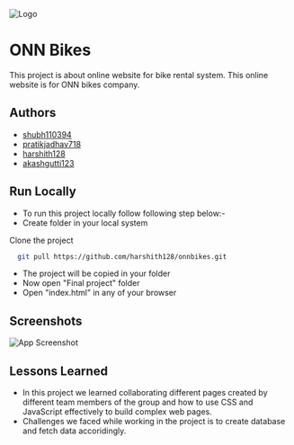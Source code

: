 
![Logo](https://blog.onnbikes.com/wp-content/uploads/2017/12/Logo.png)

    
# ONN Bikes

This project is about online website for bike rental system.
This online website is for ONN bikes company.

## Authors

- [shubh110394](https://github.com/shubh110394)
- [pratikjadhav718](https://github.com/pratikjadhav718)
- [harshith128](https://github.com/harshith128)
- [akashgutti123](https://github.com/akashgutti123)
## Run Locally
- To run this project locally follow following step below:-
- Create folder in your local system

Clone the project

```bash
  git pull https://github.com/harshith128/onnbikes.git
```
- The project will be copied in your folder
- Now open "Final project" folder 
- Open "index.html" in any of your browser


## Screenshots

![App Screenshot](https://user-images.githubusercontent.com/61180475/133110831-139be656-f77f-407a-ab00-9514831c09ef.png
)

  
## Lessons Learned

- In this project we learned collaborating different pages created by different team members of the group and how to use CSS and JavaScript effectively to build complex web pages.
- Challenges we faced while working in the project is to create database and fetch data accoridingly.

  